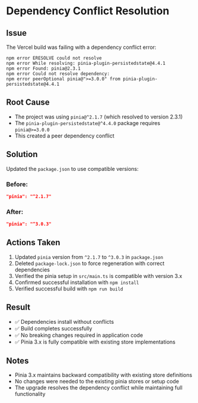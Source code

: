 # Dependency Conflict Resolution

## Issue
The Vercel build was failing with a dependency conflict error:

```
npm error ERESOLVE could not resolve
npm error While resolving: pinia-plugin-persistedstate@4.4.1
npm error Found: pinia@2.3.1
npm error Could not resolve dependency:
npm error peerOptional pinia@">=3.0.0" from pinia-plugin-persistedstate@4.4.1
```

## Root Cause
- The project was using `pinia@^2.1.7` (which resolved to version 2.3.1)
- The `pinia-plugin-persistedstate@^4.4.0` package requires `pinia@>=3.0.0`
- This created a peer dependency conflict

## Solution
Updated the `package.json` to use compatible versions:

### Before:
```json
"pinia": "^2.1.7"
```

### After:
```json
"pinia": "^3.0.3"
```

## Actions Taken
1. Updated `pinia` version from `^2.1.7` to `^3.0.3` in `package.json`
2. Deleted `package-lock.json` to force regeneration with correct dependencies
3. Verified the pinia setup in `src/main.ts` is compatible with version 3.x
4. Confirmed successful installation with `npm install`
5. Verified successful build with `npm run build`

## Result
- ✅ Dependencies install without conflicts
- ✅ Build completes successfully
- ✅ No breaking changes required in application code
- ✅ Pinia 3.x is fully compatible with existing store implementations

## Notes
- Pinia 3.x maintains backward compatibility with existing store definitions
- No changes were needed to the existing pinia stores or setup code
- The upgrade resolves the dependency conflict while maintaining full functionality